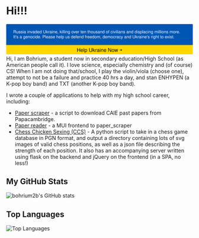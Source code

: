 # Hi!!!
[![Stand With Ukraine](https://raw.githubusercontent.com/vshymanskyy/StandWithUkraine/main/banner2-direct.svg)](https://stand-with-ukraine.pp.ua)
Hi, I am Bohrium, a student now in secondary education/High School (as American people call it). I love science, especially chemistry and (of course) CS! When I am not doing that/school, I play the violin/viola (choose one), attempt to not be a failure and practice 40 hrs a day, and stan ENHYPEN (a K-pop boy band) and TXT (another K-pop boy band). 


I wrote a couple of applications to help with my high school career, including:

 * [Paper scraper](https://github.com/bohrium2b/paper_scraper) - a script to download CAIE past papers from Papacambridge.
 * [Paper reader](https://github.com/bohrium2b/paper_reader_web) - a MUI frontend to paper_scraper
 * [Chess Chicken Sexing (CCS)](https://github.com/daltonma/chess_position_trainer) - A python script to take in a chess game database in PGN format, and output a directory containing lots of svg images of valid chess positions, as well as a json file describing the strength of each position. It also has an accompanying server written using flask on the backend and jQuery on the frontend (in a SPA, no less!)

## My GitHub Stats

![bohrium2b's GitHub stats](https://github-readme-stats.vercel.app/api?username=bohrium2b&show_icons=true&theme=radical)

## Top Languages

![Top Languages](https://github-readme-stats.vercel.app/api/top-langs/?username=bohrium2b&layout=compact&theme=radical)
